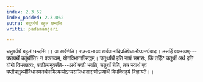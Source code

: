 ```yaml
---
index: 2.3.62
index_padded: 2.3.062
sutra: चतुर्थ्यर्थे बहुलं छन्दसि
vritti: padamanjari

---
```

चतुर्थ्यर्थे बहुलं छन्दसि।। या खर्वेणेति। रजस्वलायाः खर्वपानादिप्रतिषेधार्तोऽयमर्थवादः। तत्तर्हि वक्तव्यम्---षष्ठ्यर्थे चतुर्थीति? न वक्तव्यम्, योगविभागात्सिद्धम्। चतुर्थ्यर्थ इति नायं समासः, किं तर्हि? चतुर्थी अर्थ इति योगो विभक्तव्यः, षष्ठीत्यनुवर्त्तते---अर्थे षष्ठी भवति, चतुर्थी चेति, तत्र स्वार्थ एव षष्ठीचतुर्थ्योर्विधानमनर्थकमित्यन्योऽन्यसन्निधानादन्योऽन्यार्थे विभक्तिद्वयं विज्ञायते।।